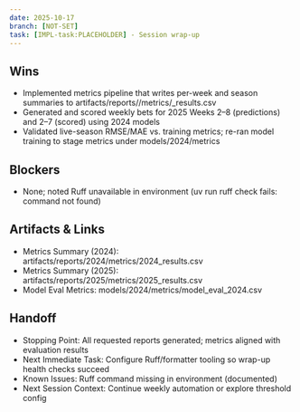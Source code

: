 ```yaml
---
date: 2025-10-17
branch: [NOT-SET]
task: [IMPL-task:PLACEHOLDER] - Session wrap-up
---
```


## Wins

- Implemented metrics pipeline that writes per-week and season summaries to artifacts/reports/<year>/metrics/<year>\_results.csv
- Generated and scored weekly bets for 2025 Weeks 2–8 (predictions) and 2–7 (scored) using 2024 models
- Validated live-season RMSE/MAE vs. training metrics; re-ran model training to stage metrics under models/2024/metrics

## Blockers

- None; noted Ruff unavailable in environment (uv run ruff check fails: command not found)

## Artifacts & Links

- Metrics Summary (2024): artifacts/reports/2024/metrics/2024_results.csv
- Metrics Summary (2025): artifacts/reports/2025/metrics/2025_results.csv
- Model Eval Metrics: models/2024/metrics/model_eval_2024.csv

## Handoff

- Stopping Point: All requested reports generated; metrics aligned with evaluation results
- Next Immediate Task: Configure Ruff/formatter tooling so wrap-up health checks succeed
- Known Issues: Ruff command missing in environment (documented)
- Next Session Context: Continue weekly automation or explore threshold config
